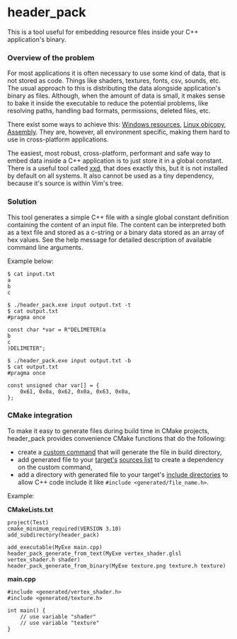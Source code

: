 # header_pack

This is a tool useful for embedding resource files inside your C++ application's binary.

### Overview of the problem
For most applications it is often necessary to use some kind of data, that is not stored as code. Things like shaders, textures, fonts, csv, sounds, etc. The usual approach to this is distributing the data alongside application's binary as files. Although, when the amount of data is small, it makes sense to bake it inside the executable to reduce the potential problems, like resolving paths, handling bad formats, permissions, deleted files, etc.

There exist some ways to achieve this: [Windows resources](https://learn.microsoft.com/en-us/windows/win32/menurc/resources-overviews), [Linux objcopy](https://sourceware.org/binutils/docs/binutils/objcopy.html), [Assembly](https://stackoverflow.com/a/10692876/4259190). They are, however, all environment specific, making them hard to use in cross-platform applications.

The easiest, most robust, cross-platform, performant and safe way to embed data inside a C++ application is to just store it in a global constant. There is a useful tool called [xxd](https://linux.die.net/man/1/xxd), that does exactly this, but it is not installed by default on all systems. It also cannot be used as a tiny dependency, because it's source is within Vim's tree.

### Solution
This tool generates a simple C++ file with a single global constant definition containing the content of an input file. The content can be interpreted both as a text file and stored as a c-string or a binary data stored as an array of hex values. See the help message for detailed description of available command line arguments.

Example below:

```
$ cat input.txt
a
b
c
```

```
$ ./header_pack.exe input output.txt -t
$ cat output.txt
#pragma once

const char *var = R"DELIMETER(a
b
c
)DELIMETER";
```

```
$ ./header_pack.exe input output.txt -b
$ cat output.txt
#pragma once

const unsigned char var[] = {
    0x61, 0x0a, 0x62, 0x0a, 0x63, 0x0a,
};
```

### CMake integration
To make it easy to generate files during build time in CMake projects, header_pack provides convenience CMake functions that do the following:
- create a [custom command](https://cmake.org/cmake/help/latest/command/add_custom_command.html) that will generate the file in build directory,
- add generated file to your [target's](https://cmake.org/cmake/help/latest/manual/cmake-buildsystem.7.html#binary-targets) [sources list](https://cmake.org/cmake/help/latest/prop_tgt/SOURCES.html) to create a dependency on the custom command,
- add a directory with generated file to your target's [include directories](https://cmake.org/cmake/help/latest/prop_tgt/INCLUDE_DIRECTORIES.html) to allow C++ code include it like `#include <generated/file_name.h>`.

Example:

**CMakeLists.txt**
```
project(Test)
cmake_minimum_required(VERSION 3.10)
add_subdirectory(header_pack)

add_executable(MyExe main.cpp)
header_pack_generate_from_text(MyExe vertex_shader.glsl vertex_shader.h shader)
header_pack_generate_from_binary(MyExe texture.png texture.h texture)
```

**main.cpp**
```
#include <generated/vertex_shader.h>
#include <generated/texture.h>

int main() {
    // use variable "shader"
    // use variable "texture"
}
```
